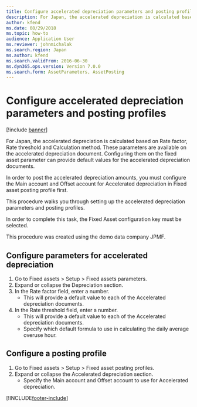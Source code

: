 ```yaml
---
title: Configure accelerated depreciation parameters and posting profiles
description: For Japan, the accelerated depreciation is calculated based on Rate factor, Rate threshold and Calculation method.
author: kfend
ms.date: 08/29/2018
ms.topic: how-to
audience: Application User
ms.reviewer: johnmichalak
ms.search.region: Japan
ms.author: kfend
ms.search.validFrom: 2016-06-30
ms.dyn365.ops.version: Version 7.0.0
ms.search.form: AssetParameters, AssetPosting
---
```

# Configure accelerated depreciation parameters and posting profiles

[!include [banner](../../includes/banner.md)]

For Japan, the accelerated depreciation is calculated based on Rate factor, Rate threshold and Calculation method. These parameters are available on the accelerated depreciation document. Configuring them on the fixed asset parameter can provide default values for the accelerated depreciation documents. 



In order to post the accelerated depreciation amounts, you must configure the Main account and Offset account for Accelerated depreciation in Fixed asset posting profile first.



This procedure walks you through setting up the accelerated depreciation parameters and posting profiles.



In order to complete this task, the Fixed Asset configuration key must be selected.



This procedure was created using the demo data company JPMF.


## Configure parameters for accelerated depreciation
1. Go to Fixed assets > Setup > Fixed assets parameters.
2. Expand or collapse the Depreciation section.
3. In the Rate factor field, enter a number.
    * This will provide a default value to each of the Accelerated depreciation documents.  
4. In the Rate threshold field, enter a number.
    * This will provide a default value to each of the Accelerated depreciation documents.  
    * Specify which default formula to use in calculating the daily average overuse hour.  

## Configure a posting profile
1. Go to Fixed assets > Setup > Fixed asset posting profiles.
2. Expand or collapse the Accelerated depreciation section.
    * Specify the Main account and Offset account to use for Accelerated depreciation.  



[!INCLUDE[footer-include](../../../includes/footer-banner.md)]

